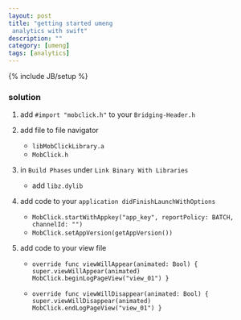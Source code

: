 ```yaml
---
layout: post
title: "getting started umeng
 analytics with swift"
description: ""
category: [umeng]
tags: [analytics]
---
```

{% include JB/setup %}

### solution

1. add `#import "mobclick.h"` to your `Bridging-Header.h`
1. add file to file navigator
    * `libMobClickLibrary.a`
    * `MobClick.h`
1. in `Build Phases` under `Link Binary With Libraries`
    * add `libz.dylib`

1. add code to your `application didFinishLaunchWithOptions`
    * `MobClick.startWithAppkey("app_key", reportPolicy: BATCH, channelId: "")`
    * `MobClick.setAppVersion(getAppVersion())`

1. add code to your view file

    * `override func viewWillAppear(animated: Bool) {
        super.viewWillAppear(animated)
        MobClick.beginLogPageView("view_01")
    }`
    
    * `override func viewWillDisappear(animated: Bool) {
        super.viewWillDisappear(animated)
        MobClick.endLogPageView("view_01")
    }`

